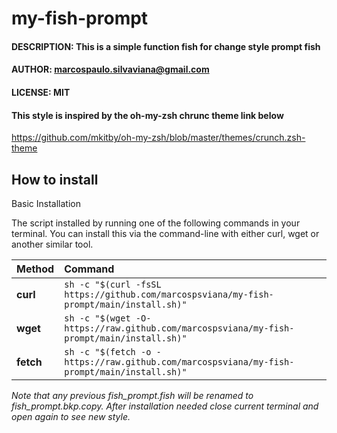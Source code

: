 # my-fish-prompt

#### DESCRIPTION: This is a simple function fish for change style prompt fish                   
                                                                        
#### AUTHOR: marcospaulo.silvaviana@gmail.com                                  
#### LICENSE: MIT                                                              
#### This style is inspired by the oh-my-zsh chrunc theme link below   

https://github.com/mkitby/oh-my-zsh/blob/master/themes/crunch.zsh-theme

## How to install

Basic Installation

The script installed by running one of the following commands in your terminal. You can install this via the command-line with either curl, wget or another similar tool.


| Method 	|  Command                                                                                    |
| :-------- | :------------------------------------------------------------------------------------------ |
| **curl**  |  `sh -c "$(curl -fsSL https://github.com/marcospsviana/my-fish-prompt/main/install.sh)"`     |
| **wget**  |  `sh -c "$(wget -O- https://raw.github.com/marcospsviana/my-fish-prompt/main/install.sh)"`   |
| **fetch**	|  `sh -c "$(fetch -o - https://raw.github.com/marcospsviana/my-fish-prompt/main/install.sh)"` |


_Note that any previous fish_prompt.fish will be renamed to fish_prompt.bkp.copy. After installation needed close current terminal and open again to see new style._

